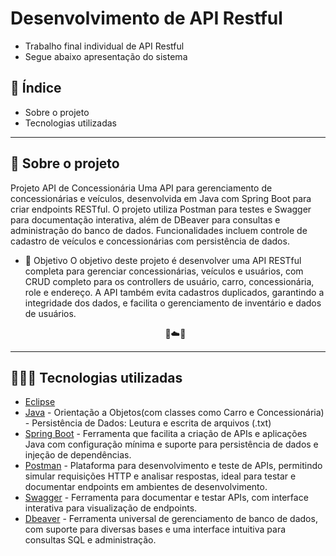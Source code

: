 # Desenvolvimento de API Restful

* Trabalho final individual de API Restful
* Segue abaixo apresentação do sistema

## 📑 Índice

* Sobre o projeto
* Tecnologias utilizadas

-------------------------------------------------------------------------

## 📁 Sobre o projeto

Projeto API de Concessionária
Uma API para gerenciamento de concessionárias e veículos, desenvolvida em Java com Spring Boot para criar endpoints RESTful. O projeto utiliza Postman para testes e Swagger para documentação interativa, além de DBeaver para consultas e administração do banco de dados. Funcionalidades incluem controle de cadastro de veículos e concessionárias com persistência de dados.

* 🎯 Objetivo
O objetivo deste projeto é desenvolver uma API RESTful completa para gerenciar concessionárias, veículos e usuários, com CRUD completo para os controllers de usuário, carro, concessionária, role e endereço. A API também evita cadastros duplicados, garantindo a integridade dos dados, e facilita o gerenciamento de inventário e dados de usuários.

   <div align="center"> 🍄☁️🍄 </div>                       


-------------------------------------------------------------------------

## 👩🏻‍💻 Tecnologias utilizadas

* [Eclipse](https://eclipseide.org/)
* [Java](https://www.java.com/pt-BR/) - Orientação a Objetos(com classes como Carro e Concessionária) - Persistência de Dados: Leutura e escrita de arquivos (.txt)
* [Spring Boot](https://spring.io/) - Ferramenta que facilita a criação de APIs e aplicações Java com configuração mínima e suporte para persistência de dados e injeção de dependências.
* [Postman](https://www.postman.com/) - Plataforma para desenvolvimento e teste de APIs, permitindo simular requisições HTTP e analisar respostas, ideal para testar e documentar endpoints em ambientes de desenvolvimento.
* [Swagger](https://swagger.io/) - Ferramenta para documentar e testar APIs, com interface interativa para visualização de endpoints.
* [Dbeaver](https://dbeaver.io/) - Ferramenta universal de gerenciamento de banco de dados, com suporte para diversas bases e uma interface intuitiva para consultas SQL e administração.
